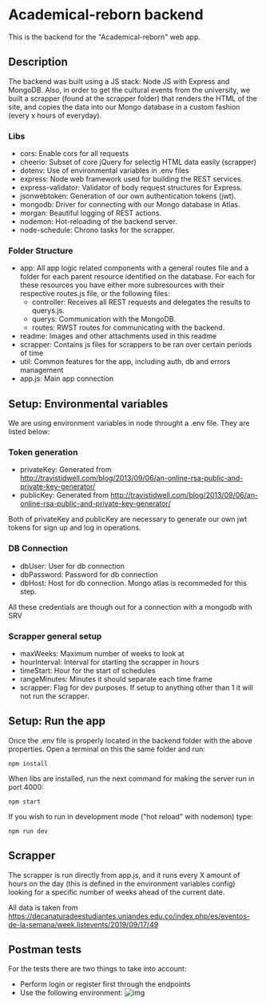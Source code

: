 # Academical-reborn backend

This is the backend for the "Academical-reborn" web app.

## Description

The backend was built using a JS stack: Node JS with Express and MongoDB. Also, in order to get the cultural events from the university, we built a scrapper (found at the scrapper folder) that renders the HTML of the site, and copies the data into our Mongo database in a custom fashion (every x hours of everyday).

### Libs

- cors: Enable cors for all requests
- cheerio: Subset of core jQuery for selectig HTML data easily (scrapper)
- dotenv: Use of environmental variables in .env files
- express: Node web framework used for building the REST services.
- express-validator: Validator of body request structures for Express.
- jsonwebtoken: Generation of our own authentication tokens (jwt).
- mongodb: Driver for connecting with our Mongo database in Atlas.
- morgan: Beautiful logging of REST actions.
- nodemon: Hot-reloading of the backend server.
- node-schedule: Chrono tasks for the scrapper.

### Folder Structure

- app: All app logic related components with a general routes file and a folder for each parent resource identified on the database. For each for these resources you have either more subresources with their respective routes.js file, or the following files:
  - controller: Receives all REST requests and delegates the results to querys.js.
  - querys: Communication with the MongoDB.
  - routes: RWST routes for communicating with the backend.
- readme: Images and other attachments used in this readme
- scrapper: Contains js files for scrappers to be ran over certain periods of time
- util: Common features for the app, including auth, db and errors management
- app.js: Main app connection

## Setup: Environmental variables

We are using environment variables in node throught a .env file. They are listed below:

### Token generation

- privateKey: Generated from http://travistidwell.com/blog/2013/09/06/an-online-rsa-public-and-private-key-generator/
- publicKey: Generated from http://travistidwell.com/blog/2013/09/06/an-online-rsa-public-and-private-key-generator/

Both of privateKey and publicKey are necessary to generate our own jwt tokens for sign up and log in operations.

### DB Connection

- dbUser: User for db connection
- dbPassword: Password for db connection
- dbHost: Host for db connection. Mongo atlas is recommeded for this step.

All these credentials are though out for a connection with a mongodb with SRV

### Scrapper general setup

- maxWeeks: Maximum number of weeks to look at
- hourInterval: Interval for starting the scrapper in hours
- timeStart: Hour for the start of schedules
- rangeMinutes: Minutes it should separate each time frame
- scrapper: Flag for dev purposes. If setup to anything other than 1 it will not run the scrapper.

## Setup: Run the app

Once the .env file is properly located in the backend folder with the above properties. Open a terminal on this the same folder and run:

```
npm install
```

When libs are installed, run the next command for making the server run in port 4000:

```
npm start
```

If you wish to run in development mode ("hot reload" with nodemon) type:

```
npm run dev
```

## Scrapper

The scrapper is run directly from app.js, and it runs every X amount of hours on the day (this is defined in the environment variables config) looking for a specific number of weeks ahead of the current date.

All data is taken from https://decanaturadeestudiantes.uniandes.edu.co/index.php/es/eventos-de-la-semana/week.listevents/2019/09/17/49

## Postman tests

For the tests there are two things to take into account:

- Perform login or register first through the endpoints
- Use the following environment: ![img](./readme/postman_env.png)
